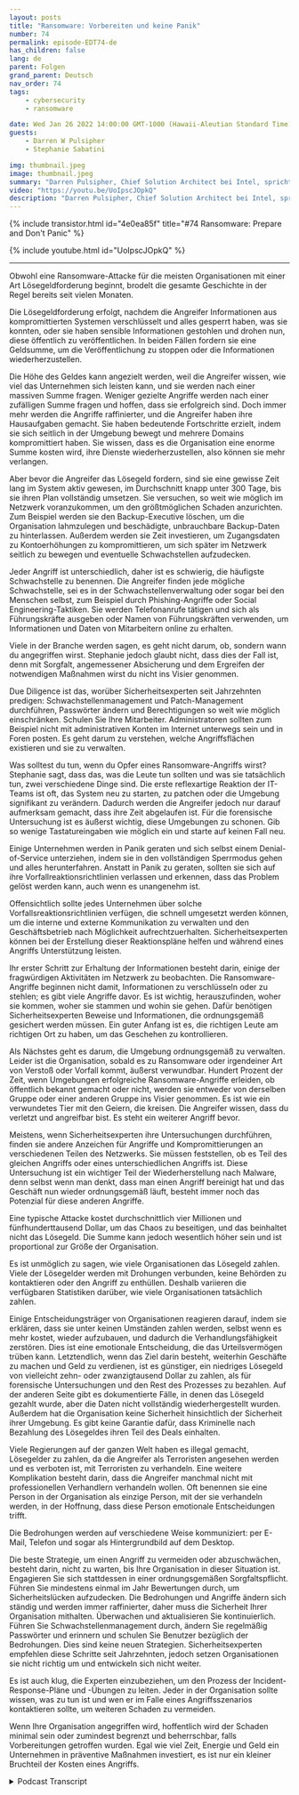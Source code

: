 ```yaml
---
layout: posts
title: "Ransomware: Vorbereiten und keine Panik"
number: 74
permalink: episode-EDT74-de
has_children: false
lang: de
parent: Folgen
grand_parent: Deutsch
nav_order: 74
tags:
    - cybersecurity
    - ransomware

date: Wed Jan 26 2022 14:00:00 GMT-1000 (Hawaii-Aleutian Standard Time)
guests:
    - Darren W Pulsipher
    - Stephanie Sabatini

img: thumbnail.jpeg
image: thumbnail.jpeg
summary: "Darren Pulsipher, Chief Solution Architect bei Intel, spricht mit Stephanie Sabatini, Sr. Director Professional Services bei Hitachi Systems Security, über die Verhinderung und Vorbereitung von Ransomware-Angriffen sowie darüber, was zu tun ist, wenn Ihre Organisation angegriffen wird."
video: "https://youtu.be/UoIpscJOpkQ"
description: "Darren Pulsipher, Chief Solution Architect bei Intel, spricht mit Stephanie Sabatini, Sr. Director Professional Services bei Hitachi Systems Security, über die Verhinderung und Vorbereitung von Ransomware-Angriffen sowie darüber, was zu tun ist, wenn Ihre Organisation angegriffen wird."
---
```


<div>
{% include transistor.html id="4e0ea85f" title="#74 Ransomware: Prepare and Don't Panic" %}

{% include youtube.html id="UoIpscJOpkQ" %}
</div>

---

Obwohl eine Ransomware-Attacke für die meisten Organisationen mit einer Art Lösegeldforderung beginnt, brodelt die gesamte Geschichte in der Regel bereits seit vielen Monaten.

Die Lösegeldforderung erfolgt, nachdem die Angreifer Informationen aus kompromittierten Systemen verschlüsselt und alles gesperrt haben, was sie konnten, oder sie haben sensible Informationen gestohlen und drohen nun, diese öffentlich zu veröffentlichen. In beiden Fällen fordern sie eine Geldsumme, um die Veröffentlichung zu stoppen oder die Informationen wiederherzustellen.

Die Höhe des Geldes kann angezielt werden, weil die Angreifer wissen, wie viel das Unternehmen sich leisten kann, und sie werden nach einer massiven Summe fragen. Weniger gezielte Angriffe werden nach einer zufälligen Summe fragen und hoffen, dass sie erfolgreich sind. Doch immer mehr werden die Angriffe raffinierter, und die Angreifer haben ihre Hausaufgaben gemacht. Sie haben bedeutende Fortschritte erzielt, indem sie sich seitlich in der Umgebung bewegt und mehrere Domains kompromittiert haben. Sie wissen, dass es die Organisation eine enorme Summe kosten wird, ihre Dienste wiederherzustellen, also können sie mehr verlangen.

Aber bevor die Angreifer das Lösegeld fordern, sind sie eine gewisse Zeit lang im System aktiv gewesen, im Durchschnitt knapp unter 300 Tage, bis sie ihren Plan vollständig umsetzen. Sie versuchen, so weit wie möglich im Netzwerk voranzukommen, um den größtmöglichen Schaden anzurichten. Zum Beispiel werden sie den Backup-Executive löschen, um die Organisation lahmzulegen und beschädigte, unbrauchbare Backup-Daten zu hinterlassen. Außerdem werden sie Zeit investieren, um Zugangsdaten zu Kontoerhöhungen zu kompromittieren, um sich später im Netzwerk seitlich zu bewegen und eventuelle Schwachstellen aufzudecken.

Jeder Angriff ist unterschiedlich, daher ist es schwierig, die häufigste Schwachstelle zu benennen. Die Angreifer finden jede mögliche Schwachstelle, sei es in der Schwachstellenverwaltung oder sogar bei den Menschen selbst, zum Beispiel durch Phishing-Angriffe oder Social Engineering-Taktiken. Sie werden Telefonanrufe tätigen und sich als Führungskräfte ausgeben oder Namen von Führungskräften verwenden, um Informationen und Daten von Mitarbeitern online zu erhalten.

Viele in der Branche werden sagen, es geht nicht darum, ob, sondern wann du angegriffen wirst. Stephanie jedoch glaubt nicht, dass dies der Fall ist, denn mit Sorgfalt, angemessener Absicherung und dem Ergreifen der notwendigen Maßnahmen wirst du nicht ins Visier genommen.

Due Diligence ist das, worüber Sicherheitsexperten seit Jahrzehnten predigen: Schwachstellenmanagement und Patch-Management durchführen, Passwörter ändern und Berechtigungen so weit wie möglich einschränken. Schulen Sie Ihre Mitarbeiter. Administratoren sollten zum Beispiel nicht mit administrativen Konten im Internet unterwegs sein und in Foren posten. Es geht darum zu verstehen, welche Angriffsflächen existieren und sie zu verwalten.

Was solltest du tun, wenn du Opfer eines Ransomware-Angriffs wirst? Stephanie sagt, dass das, was die Leute tun sollten und was sie tatsächlich tun, zwei verschiedene Dinge sind. Die erste reflexartige Reaktion der IT-Teams ist oft, das System neu zu starten, zu patchen oder die Umgebung signifikant zu verändern. Dadurch werden die Angreifer jedoch nur darauf aufmerksam gemacht, dass ihre Zeit abgelaufen ist. Für die forensische Untersuchung ist es äußerst wichtig, diese Umgebungen zu schonen. Gib so wenige Tastatureingaben wie möglich ein und starte auf keinen Fall neu.

Einige Unternehmen werden in Panik geraten und sich selbst einem Denial-of-Service unterziehen, indem sie in den vollständigen Sperrmodus gehen und alles herunterfahren. Anstatt in Panik zu geraten, sollten sie sich auf ihre Vorfallreaktionsrichtlinien verlassen und erkennen, dass das Problem gelöst werden kann, auch wenn es unangenehm ist.

Offensichtlich sollte jedes Unternehmen über solche Vorfallsreaktionsrichtlinien verfügen, die schnell umgesetzt werden können, um die interne und externe Kommunikation zu verwalten und den Geschäftsbetrieb nach Möglichkeit aufrechtzuerhalten. Sicherheitsexperten können bei der Erstellung dieser Reaktionspläne helfen und während eines Angriffs Unterstützung leisten.

Ihr erster Schritt zur Erhaltung der Informationen besteht darin, einige der fragwürdigen Aktivitäten im Netzwerk zu beobachten. Die Ransomware-Angriffe beginnen nicht damit, Informationen zu verschlüsseln oder zu stehlen; es gibt viele Angriffe davor. Es ist wichtig, herauszufinden, woher sie kommen, woher sie stammen und wohin sie gehen. Dafür benötigen Sicherheitsexperten Beweise und Informationen, die ordnungsgemäß gesichert werden müssen. Ein guter Anfang ist es, die richtigen Leute am richtigen Ort zu haben, um das Geschehen zu kontrollieren.

Als Nächstes geht es darum, die Umgebung ordnungsgemäß zu verwalten. Leider ist die Organisation, sobald es zu Ransomware oder irgendeiner Art von Verstoß oder Vorfall kommt, äußerst verwundbar. Hundert Prozent der Zeit, wenn Umgebungen erfolgreiche Ransomware-Angriffe erleiden, ob öffentlich bekannt gemacht oder nicht, werden sie entweder von derselben Gruppe oder einer anderen Gruppe ins Visier genommen. Es ist wie ein verwundetes Tier mit den Geiern, die kreisen. Die Angreifer wissen, dass du verletzt und angreifbar bist. Es steht ein weiterer Angriff bevor.

Meistens, wenn Sicherheitsexperten ihre Untersuchungen durchführen, finden sie andere Anzeichen für Angriffe und Kompromittierungen an verschiedenen Teilen des Netzwerks. Sie müssen feststellen, ob es Teil des gleichen Angriffs oder eines unterschiedlichen Angriffs ist. Diese Untersuchung ist ein wichtiger Teil der Wiederherstellung nach Malware, denn selbst wenn man denkt, dass man einen Angriff bereinigt hat und das Geschäft nun wieder ordnungsgemäß läuft, besteht immer noch das Potenzial für diese anderen Angriffe.

Eine typische Attacke kostet durchschnittlich vier Millionen und fünfhunderttausend Dollar, um das Chaos zu beseitigen, und das beinhaltet nicht das Lösegeld. Die Summe kann jedoch wesentlich höher sein und ist proportional zur Größe der Organisation.

Es ist unmöglich zu sagen, wie viele Organisationen das Lösegeld zahlen. Viele der Lösegelder werden mit Drohungen verbunden, keine Behörden zu kontaktieren oder den Angriff zu enthüllen. Deshalb variieren die verfügbaren Statistiken darüber, wie viele Organisationen tatsächlich zahlen.

Einige Entscheidungsträger von Organisationen reagieren darauf, indem sie erklären, dass sie unter keinen Umständen zahlen werden, selbst wenn es mehr kostet, wieder aufzubauen, und dadurch die Verhandlungsfähigkeit zerstören. Dies ist eine emotionale Entscheidung, die das Urteilsvermögen trüben kann. Letztendlich, wenn das Ziel darin besteht, weiterhin Geschäfte zu machen und Geld zu verdienen, ist es günstiger, ein niedriges Lösegeld von vielleicht zehn- oder zwanzigtausend Dollar zu zahlen, als für forensische Untersuchungen und den Rest des Prozesses zu bezahlen. Auf der anderen Seite gibt es dokumentierte Fälle, in denen das Lösegeld gezahlt wurde, aber die Daten nicht vollständig wiederhergestellt wurden. Außerdem hat die Organisation keine Sicherheit hinsichtlich der Sicherheit ihrer Umgebung. Es gibt keine Garantie dafür, dass Kriminelle nach Bezahlung des Lösegeldes ihren Teil des Deals einhalten.

Viele Regierungen auf der ganzen Welt haben es illegal gemacht, Lösegelder zu zahlen, da die Angreifer als Terroristen angesehen werden und es verboten ist, mit Terroristen zu verhandeln. Eine weitere Komplikation besteht darin, dass die Angreifer manchmal nicht mit professionellen Verhandlern verhandeln wollen. Oft benennen sie eine Person in der Organisation als einzige Person, mit der sie verhandeln werden, in der Hoffnung, dass diese Person emotionale Entscheidungen trifft.

Die Bedrohungen werden auf verschiedene Weise kommuniziert: per E-Mail, Telefon und sogar als Hintergrundbild auf dem Desktop.

Die beste Strategie, um einen Angriff zu vermeiden oder abzuschwächen, besteht darin, nicht zu warten, bis Ihre Organisation in dieser Situation ist. Engagieren Sie sich stattdessen in einer ordnungsgemäßen Sorgfaltspflicht. Führen Sie mindestens einmal im Jahr Bewertungen durch, um Sicherheitslücken aufzudecken. Die Bedrohungen und Angriffe ändern sich ständig und werden immer raffinierter, daher muss die Sicherheit Ihrer Organisation mithalten. Überwachen und aktualisieren Sie kontinuierlich. Führen Sie Schwachstellenmanagement durch, ändern Sie regelmäßig Passwörter und erinnern und schulen Sie Benutzer bezüglich der Bedrohungen. Dies sind keine neuen Strategien. Sicherheitsexperten empfehlen diese Schritte seit Jahrzehnten, jedoch setzen Organisationen sie nicht richtig um und entwickeln sich nicht weiter.

Es ist auch klug, die Experten einzubeziehen, um den Prozess der Incident-Response-Pläne und -Übungen zu leiten. Jeder in der Organisation sollte wissen, was zu tun ist und wen er im Falle eines Angriffsszenarios kontaktieren sollte, um weiteren Schaden zu vermeiden.

Wenn Ihre Organisation angegriffen wird, hoffentlich wird der Schaden minimal sein oder zumindest begrenzt und beherrschbar, falls Vorbereitungen getroffen wurden. Egal wie viel Zeit, Energie und Geld ein Unternehmen in präventive Maßnahmen investiert, es ist nur ein kleiner Bruchteil der Kosten eines Angriffs.



<details>
<summary> Podcast Transcript </summary>

<p></p>

</details>
